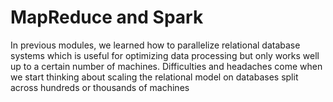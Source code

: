 # MapReduce and Spark

In previous modules, we learned how to parallelize relational database systems which is useful for optimizing data processing but only works well up to a certain number of machines. Difficulties and headaches come when we start thinking about scaling the relational model on databases split across hundreds or thousands of machines
